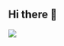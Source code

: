 ## Hi there 👋
<img src="https://img.shields.io/badge/javascript-F7DF1E?style=plastic&logo=javascript&logoColor=F7DF1E"/>
<!--
**pqazxcv990/pqazxcv990** is a ✨ _special_ ✨ repository because its `README.md` (this file) appears on your GitHub profile.

Here are some ideas to get you started:

- 🔭 I’m currently working on ...
- 🌱 I’m currently learning ...
- 👯 I’m looking to collaborate on ...
- 🤔 I’m looking for help with ...
- 💬 Ask me about ...
- 📫 How to reach me: ...
- 😄 Pronouns: ...
- ⚡ Fun fact: ...
-->
